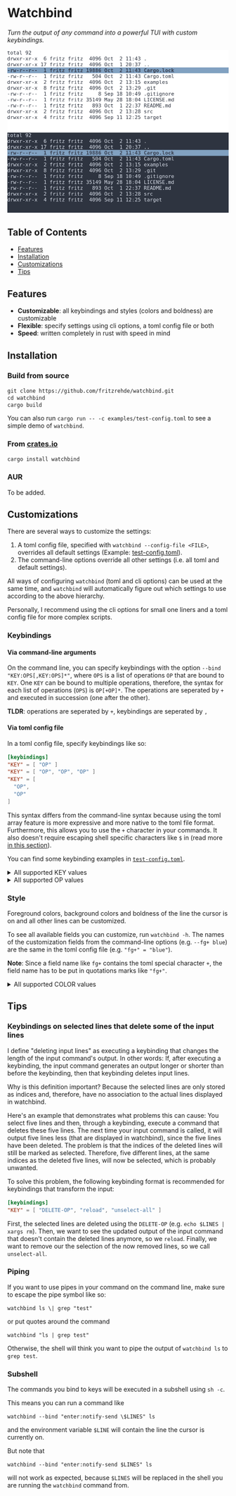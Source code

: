 # Watchbind

*Turn the output of any command into a powerful TUI with custom keybindings.*

![screenshot](https://raw.githubusercontent.com/fritzrehde/i/master/watchbind/screenshot-light.png#gh-light-mode-only)
![screenshot](https://raw.githubusercontent.com/fritzrehde/i/master/watchbind/screenshot-dark.png#gh-dark-mode-only)

## Table of Contents

- [Features](#features)
- [Installation](#installation)
- [Customizations](#customizations)
- [Tips](#tips)

## Features

- **Customizable**: all keybindings and styles (colors and boldness) are customizable
- **Flexible**: specify settings using cli options, a toml config file or both
- **Speed**: written completely in rust with speed in mind

## Installation

### Build from source

```shell
git clone https://github.com/fritzrehde/watchbind.git
cd watchbind
cargo build
```

You can also run `cargo run -- -c examples/test-config.toml` to see a simple demo of `watchbind`.

### From [crates.io](https://crates.io/crates/watchbind)

```shell
cargo install watchbind
```

### AUR

To be added.

## Customizations

There are several ways to customize the settings:
1. A toml config file, specified with `watchbind --config-file <FILE>`, overrides all default settings (Example: [test-config.toml](examples/test-config.toml)).
2. The command-line options override all other settings (i.e. all toml and default settings).

All ways of configuring `watchbind` (toml and cli options) can be used at the same time, and `watchbind` will automatically figure out which settings to use according to the above hierarchy.

Personally, I recommend using the cli options for small one liners and a toml config file for more complex scripts.

### Keybindings

#### Via command-line arguments

On the command line, you can specify keybindings with the option `--bind "KEY:OPS[,KEY:OPS]*"`, where `OPS` is a list of operations `OP` that are bound to `KEY`.
One `KEY` can be bound to multiple operations, therefore, the syntax for each list of operations (`OPS`) is `OP[+OP]*`.
The operations are seperated by `+` and executed in succession (one after the other).

**TLDR**: operations are seperated by `+`, keybindings are seperated by `,`

#### Via toml config file

In a toml config file, specify keybindings like so:
```toml
[keybindings]
"KEY" = [ "OP" ]
"KEY" = [ "OP", "OP", "OP" ]
"KEY" = [ 
  "OP",
  "OP"
]
```

This syntax differs from the command-line syntax because using the toml array feature is more expressive and more native to the toml file format.
Furthermore, this allows you to use the `+` character in your commands.
It also doesn't require escaping shell specific characters like `$` in  (read more [in this section](#subshell)).

You can find some keybinding examples in [`test-config.toml`](examples/test-config.toml).

<details>
<summary>All supported KEY values</summary>
Format: `MODIFIER+CODE` or `CODE`

MODIFIER:
```
alt
ctrl
```

CODE:
```
esc
enter
left
right
up
down
home
end
pageup
pagedown
backtab
backspace
del
delete
insert
ins
f1
f2
f3
f4
f5
f6
f7
f8
f9
f10
f11
f12
space
tab
[any single character]
```
</details>

<details>
<summary>All supported OP values</summary>

Operation | Action
:-- | :--
exit | Quit watchbind
reload | Reload the input command manually, resets interval timer
down | Go down one line (i.e. move cursor to the next line)
down \<STEPS\> | Go down STEPS number of lines
up | Go up one line (i.e. move cursor to the previous line)
up \<STEPS\> | Go up STEPS number of lines
first | Go to the first line
last | Go to the last line
select | Select line that cursor is currenly on (i.e. add line that cursor is currently on to selected lines)
unselect | Unselect line that cursor is currently on
select-toggle | Toggle selection of line that cursor is currently on
select-all | Select all lines
unselect-all | Unselect all currently selected lines
COMMAND | Execute shell command and block until command terminates
COMMAND & | Execute shell command as background process, i.e. don't block until command terminates

COMMAND will be executed in a subshell that has the environment variable `LINES` set to all selected lines or, if none are selected, the line the cursor is currently on.
If multiple lines are selected, they will be seperated by a newline in `LINES`.
</details>

### Style

Foreground colors, background colors and boldness of the line the cursor is on and all other lines can be customized.

To see all available fields you can customize, run `watchbind -h`.
The names of the customization fields from the command-line options (e.g. `--fg+ blue`) are the same in the toml config file (e.g. `"fg+" = "blue"`).

**Note**: Since a field name like `fg+` contains the toml special character `+`, the field name has to be put in quotations marks like `"fg+"`.

<details>
<summary>All supported COLOR values</summary>

```
white
black
red
green
yellow
blue
magenta
cyan
gray
dark_gray
light_red
light_green
light_yellow
light_blue
light_magenta
light_cyan
```
</details>

## Tips

### Keybindings on selected lines that delete some of the input lines

I define "deleting input lines" as executing a keybinding that changes the length of the input command's output.
In other words:
If, after executing a keybinding, the input command generates an output longer or shorter than before the keybinding, then that keybinding deletes input lines.

Why is this definition important?
Because the selected lines are only stored as indices and, therefore, have no association to the actual lines displayed in watchbind.

Here's an example that demonstrates what problems this can cause:
You select five lines and then, through a keybinding, execute a command that deletes these five lines.
The next time your input command is called, it will output five lines less (that are displayed in watchbind), since the five lines have been deleted.
The problem is that the indices of the deleted lines will still be marked as selected.
Therefore, five different lines, at the same indices as the deleted five lines, will now be selected, which is probably unwanted.

To solve this problem, the following keybinding format is recommended for keybindings that transform the input:
```toml
[keybindings]
"KEY" = [ "DELETE-OP", "reload", "unselect-all" ]
```

First, the selected lines are deleted using the `DELETE-OP` (e.g. `echo $LINES | xargs rm`).
Then, we want to see the updated output of the input command that doesn't contain the deleted lines anymore, so we `reload`.
Finally, we want to remove our the selection of the now removed lines, so we call `unselect-all`.

### Piping

If you want to use pipes in your command on the command line, make sure to escape the pipe symbol like so:
```
watchbind ls \| grep "test"
```
or put quotes around the command
```
watchbind "ls | grep test"
```
Otherwise, the shell will think you want to pipe the output of `watchbind ls` to `grep test`.

### Subshell

The commands you bind to keys will be executed in a subshell using `sh -c`.

This means you can run a command like 
```
watchbind --bind "enter:notify-send \$LINES" ls
```
and the environment variable `$LINE` will contain the line the cursor is currently on.

But note that 
```
watchbind --bind "enter:notify-send $LINES" ls
```
will not work as expected, because `$LINES` will be replaced in the shell you are running the `watchbind` command from.
